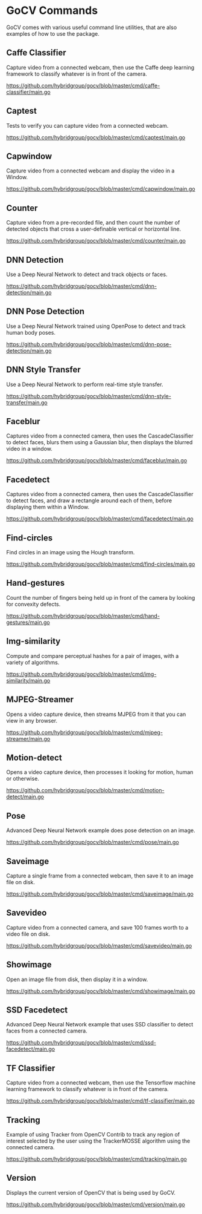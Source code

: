 # GoCV Commands

GoCV comes with various useful command line utilities, that are also examples of how to use the
package.

## Caffe Classifier

Capture video from a connected webcam, then use the Caffe deep learning framework to classify
whatever is in front of the camera.

https://github.com/hybridgroup/gocv/blob/master/cmd/caffe-classifier/main.go

## Captest

Tests to verify you can capture video from a connected webcam.

https://github.com/hybridgroup/gocv/blob/master/cmd/captest/main.go

## Capwindow

Capture video from a connected webcam and display the video in a Window.

https://github.com/hybridgroup/gocv/blob/master/cmd/capwindow/main.go

## Counter

Capture video from a pre-recorded file, and then count the number of detected objects that cross a user-definable vertical or horizontal line.

https://github.com/hybridgroup/gocv/blob/master/cmd/counter/main.go

## DNN Detection

Use a Deep Neural Network to detect and track objects or faces.

https://github.com/hybridgroup/gocv/blob/master/cmd/dnn-detection/main.go

## DNN Pose Detection

Use a Deep Neural Network trained using OpenPose to detect and track human body poses.

https://github.com/hybridgroup/gocv/blob/master/cmd/dnn-pose-detection/main.go

## DNN Style Transfer

Use a Deep Neural Network to perform real-time style transfer.

https://github.com/hybridgroup/gocv/blob/master/cmd/dnn-style-transfer/main.go

## Faceblur

Captures video from a connected camera, then uses the CascadeClassifier to detect faces, blurs them
using a Gaussian blur, then displays the blurred video in a window.

https://github.com/hybridgroup/gocv/blob/master/cmd/faceblur/main.go

## Facedetect

Captures video from a connected camera, then uses the CascadeClassifier to detect faces, and draw a
rectangle around each of them, before displaying them within a Window.

https://github.com/hybridgroup/gocv/blob/master/cmd/facedetect/main.go

## Find-circles

Find circles in an image using the Hough transform.

https://github.com/hybridgroup/gocv/blob/master/cmd/find-circles/main.go

## Hand-gestures

Count the number of fingers being held up in front of the camera by looking for convexity defects.

https://github.com/hybridgroup/gocv/blob/master/cmd/hand-gestures/main.go

## Img-similarity

Compute and compare perceptual hashes for a pair of images, with a variety of algorithms.

https://github.com/hybridgroup/gocv/blob/master/cmd/img-similarity/main.go

## MJPEG-Streamer

Opens a video capture device, then streams MJPEG from it that you can view in any browser.

https://github.com/hybridgroup/gocv/blob/master/cmd/mjpeg-streamer/main.go

## Motion-detect

Opens a video capture device, then processes it looking for motion, human or otherwise.

https://github.com/hybridgroup/gocv/blob/master/cmd/motion-detect/main.go

## Pose

Advanced Deep Neural Network example does pose detection on an image.

https://github.com/hybridgroup/gocv/blob/master/cmd/pose/main.go

## Saveimage

Capture a single frame from a connected webcam, then save it to an image file on disk.

https://github.com/hybridgroup/gocv/blob/master/cmd/saveimage/main.go

## Savevideo

Capture video from a connected camera, and save 100 frames worth to a video file on disk.

https://github.com/hybridgroup/gocv/blob/master/cmd/savevideo/main.go

## Showimage

Open an image file from disk, then display it in a window.

https://github.com/hybridgroup/gocv/blob/master/cmd/showimage/main.go

## SSD Facedetect

Advanced Deep Neural Network example that uses SSD classifier to detect faces from a connected camera.

https://github.com/hybridgroup/gocv/blob/master/cmd/ssd-facedetect/main.go

## TF Classifier

Capture video from a connected webcam, then use the Tensorflow machine learning framework to classify whatever is in front of the camera.

https://github.com/hybridgroup/gocv/blob/master/cmd/tf-classifier/main.go

## Tracking

Example of using Tracker from OpenCV Contrib to track any region of interest selected by the user using the TrackerMOSSE algorithm using the connected camera.

https://github.com/hybridgroup/gocv/blob/master/cmd/tracking/main.go

## Version

Displays the current version of OpenCV that is being used by GoCV.

https://github.com/hybridgroup/gocv/blob/master/cmd/version/main.go
